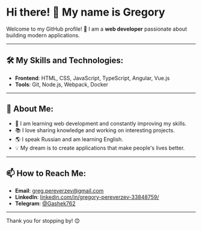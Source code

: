 # Hi there! 👋 My name is Gregory

Welcome to my GitHub profile! 🎉 I am a **web developer** passionate about building modern applications.

---

## 🛠️ My Skills and Technologies:
- **Frontend**: HTML, CSS, JavaScript, TypeScript, Angular, Vue.js
- **Tools**: Git, Node.js, Webpack, Docker

---

## 🌱 About Me:
- 🚀 I am learning web development and constantly improving my skills.
- 📚 I love sharing knowledge and working on interesting projects.
- 🌎 I speak Russian and am learning English.
- 💡 My dream is to create applications that make people's lives better.

---

## 📫 How to Reach Me:
- **Email**: [greg.pereverzev@gmail.com](mailto:greg.pereverzev@gmail.com)
- **LinkedIn**: [linkedin.com/in/gregory-pereverzev-33848759/](https://linkedin.com/in/gregory-pereverzev-33848759/)
- **Telegram**: [@Gashek762](https://t.me/Gashek762)

---

Thank you for stopping by! 😊
